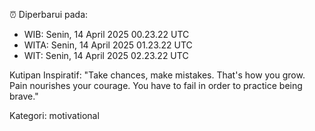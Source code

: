 ⏰ Diperbarui pada:
- WIB: Senin, 14 April 2025 00.23.22 UTC
- WITA: Senin, 14 April 2025 01.23.22 UTC
- WIT: Senin, 14 April 2025 02.23.22 UTC

Kutipan Inspiratif:
"Take chances, make mistakes. That's how you grow. Pain nourishes your courage. You have to fail in order to practice being brave."


Kategori: motivational


